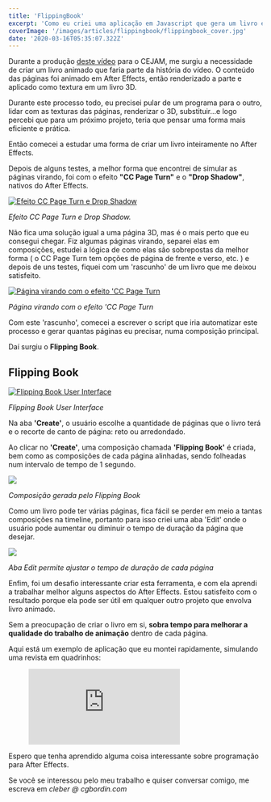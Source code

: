 ```yaml
---
title: 'FlippingBook'
excerpt: 'Como eu criei uma aplicação em Javascript que gera um livro em After Effects.'
coverImage: '/images/articles/flippingbook/flippingbook_cover.jpg'
date: '2020-03-16T05:35:07.322Z'
---
```


Durante a produção [deste vídeo](https://www.youtube.com/watch?v=atW0cztyxso) para o CEJAM, me surgiu a necessidade de criar um livro animado que faria parte da história do vídeo. O conteúdo das páginas foi animado em After Effects, então renderizado a parte e aplicado como textura em um livro 3D.

Durante este processo todo, eu precisei pular de um programa para o outro, lidar com as texturas das páginas, renderizar o 3D, substituir…e logo percebi que para um próximo projeto, teria que pensar uma forma mais eficiente e prática.

Então comecei a estudar uma forma de criar um livro inteiramente no After Effects.

Depois de alguns testes, a melhor forma que encontrei de simular as páginas virando, foi com o efeito **"CC Page Turn"** e o **"Drop Shadow"**, nativos do After Effects.

<a href="https://www.cgbordin.com/images/articles/flippingbook/flippingbook_ccpageturn.png" target="_blank">
<img src="/images/articles/flippingbook/flippingbook_ccpageturn.png" alt="Efeito CC Page Turn e Drop Shadow" />
</a>

*Efeito CC Page Turn e Drop Shadow.*

Não fica uma solução igual a uma página 3D, mas é o mais perto que eu consegui chegar. Fiz algumas páginas virando, separei elas em composições, estudei a lógica de como elas são sobrepostas da melhor forma ( o CC Page Turn tem opções de página de frente e verso, etc. ) e depois de uns testes, fiquei com um 'rascunho' de um livro que me deixou satisfeito.

<a href="https://www.cgbordin.com/images/articles/flippingbook/flippingbook_test.gif" target="_blank">
<img src="/images/articles/flippingbook/flippingbook_test.gif" alt="Página virando com o efeito 'CC Page Turn" />
</a>

*Página virando com o efeito 'CC Page Turn*

Com este 'rascunho', comecei a escrever o script que iria automatizar este processo e gerar quantas páginas eu precisar, numa composição principal.

Daí surgiu o **Flipping Book**.

## Flipping Book

<a href="https://www.cgbordin.com/images/articles/flippingbook/flippingbook_create.png#width_auto" target="_blank">
<img src="/images/articles/flippingbook/flippingbook_create.png#width_auto" alt="Flipping Book User Interface" />
</a>

*Flipping Book User Interface*

Na aba **'Create'**, o usuário escolhe a quantidade de páginas que o livro terá e o recorte de canto de página: reto ou arredondado.

Ao clicar no **'Create'**, uma composição chamada **'Flipping Book'** é criada, bem como as composições de cada página alinhadas, sendo folheadas num intervalo de tempo de 1 segundo.

<a href="https://www.cgbordin.com/images/articles/flippingbook/flippingbook_timeline.png" target="_blank">
<img src="/images/articles/flippingbook/flippingbook_timeline.png alt="Composição gerada pelo Flipping Book" />
</a>

*Composição gerada pelo Flipping Book*

Como um livro pode ter várias páginas, fica fácil se perder em meio a tantas composições na timeline, portanto para isso criei uma aba 'Edit' onde o usuário pode aumentar ou diminuir o tempo de duração da página que desejar.

<a href="https://www.cgbordin.com/images/articles/flippingbook/flippingbook_edit.png#width_auto" target="_blank">
<img src="/images/articles/flippingbook/flippingbook_edit.png#width_auto alt="Aba Edit permite ajustar o tempo de duração de cada página" />
</a>

*Aba Edit permite ajustar o tempo de duração de cada página*

Enfim, foi um desafio interessante criar esta ferramenta, e com ela aprendi a trabalhar melhor alguns aspectos do After Effects. Estou satisfeito com o resultado porque ela pode ser útil em qualquer outro projeto que envolva livro animado.

Sem a preocupação de criar o livro em si, **sobra tempo para melhorar a qualidade do trabalho de animação** dentro de cada página.

Aqui está um exemplo de aplicação que eu montei rapidamente, simulando uma revista em quadrinhos:

<figure class="video_container">
  <iframe class="video_content" src="https://www.youtube.com/embed/Iw-_NJp3neI" frameborder="0" allowfullscreen="true"> </iframe>
</figure>

Espero que tenha aprendido alguma coisa interessante sobre programação para After Effects.

Se você se interessou pelo meu trabalho e quiser conversar comigo, me escreva em *cleber @ cgbordin.com*